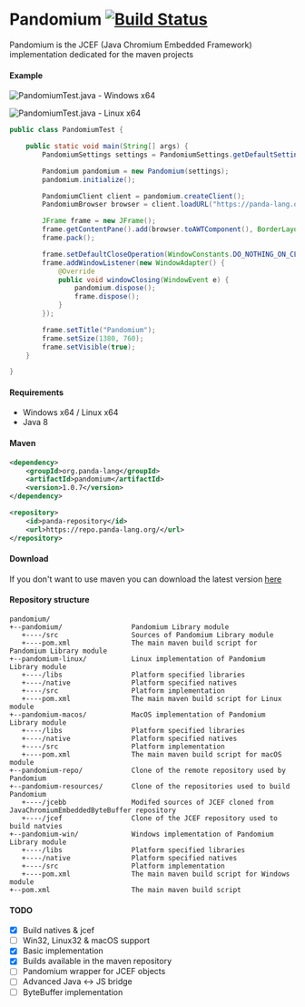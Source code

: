 # Pandomium [![Build Status](https://travis-ci.org/dzikoysk/Pandomium.svg?branch=master)](https://travis-ci.org/Panda-Programming-Language/Pandomium)
Pandomium is the JCEF (Java Chromium Embedded Framework) implementation dedicated for the maven projects 

#### Example
![PandomiumTest.java - Windows x64](https://panda-lang.org/screenshot/5d8KeBJg.png)
<!-- ![PandomiumTest.java - Linux x64](https://panda-lang.org/screenshot/5E5ZgE9A.png) -->
![PandomiumTest.java - Linux x64](https://panda-lang.org/screenshot/bZwbEGmm.png)

```java
public class PandomiumTest {

    public static void main(String[] args) {
        PandomiumSettings settings = PandomiumSettings.getDefaultSettings();

        Pandomium pandomium = new Pandomium(settings);
        pandomium.initialize();

        PandomiumClient client = pandomium.createClient();
        PandomiumBrowser browser = client.loadURL("https://panda-lang.org");

        JFrame frame = new JFrame();
        frame.getContentPane().add(browser.toAWTComponent(), BorderLayout.CENTER);
        frame.pack();

        frame.setDefaultCloseOperation(WindowConstants.DO_NOTHING_ON_CLOSE);
        frame.addWindowListener(new WindowAdapter() {
            @Override
            public void windowClosing(WindowEvent e) {
                pandomium.dispose();
                frame.dispose();
            }
        });

        frame.setTitle("Pandomium");
        frame.setSize(1380, 760);
        frame.setVisible(true);
    }

}
```

#### Requirements
* Windows x64 / Linux x64
* Java 8

#### Maven
```xml
<dependency>
    <groupId>org.panda-lang</groupId>
    <artifactId>pandomium</artifactId>
    <version>1.0.7</version>
</dependency>
```
```xml
<repository>
    <id>panda-repository</id>
    <url>https://repo.panda-lang.org/</url>
</repository>
```

#### Download
If you don't want to use maven you can download the latest version [here](https://repo.panda-lang.org/org/panda-lang/pandomium/1.0.7/pandomium-1.0.7.jar)

#### Repository structure
```
pandomium/
+--pandomium/                 Pandomium Library module
   +----/src                  Sources of Pandomium Library module
   +----pom.xml               The main maven build script for Pandomium Library module
+--pandomium-linux/           Linux implementation of Pandomium Library module
   +----/libs                 Platform specified libraries
   +----/native               Platform specified natives
   +----/src                  Platform implementation
   +----pom.xml               The main maven build script for Linux module
+--pandomium-macos/           MacOS implementation of Pandomium Library module
   +----/libs                 Platform specified libraries
   +----/native               Platform specified natives
   +----/src                  Platform implementation
   +----pom.xml               The main maven build script for macOS module
+--pandomium-repo/            Clone of the remote repository used by Pandomium
+--pandomium-resources/       Clone of the repositories used to build Pandomium
   +----/jcebb                Modifed sources of JCEF cloned from JavaChromiumEmbeddedByteBuffer repository
   +----/jcef                 Clone of the JCEF repository used to build natvies 
+--pandomium-win/             Windows implementation of Pandomium Library module
   +----/libs                 Platform specified libraries
   +----/native               Platform specified natives
   +----/src                  Platform implementation
   +----pom.xml               The main maven build script for Windows module
+--pom.xml                    The main maven build script
```

#### TODO
* [x] Build natives & jcef
* [ ] Win32, Linux32 & macOS support
* [x] Basic implementation
* [x] Builds available in the maven repository
* [ ] Pandomium wrapper for JCEF objects
* [ ] Advanced Java <-> JS bridge
* [ ] ByteBuffer implementation
